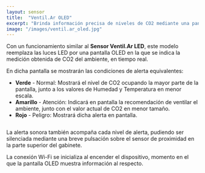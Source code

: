 ```yaml
---
layout: sensor
title:  "Ventil.Ar OLED"
excerpt: "Brinda información precisa de niveles de CO2 mediante una pantalla OLED."
image: "/images/ventil.ar_oled.jpg"
---
```


<p>
Con un funcionamiento similar al <b>Sensor Ventil.Ar LED</b>, este modelo reemplaza las luces LED por una pantalla OLED en la que se indica la medición obtenida de CO2 del ambiente, en tiempo real.
</p>
<p>
En dicha pantalla se mostrarán las condiciones de alerta equivalentes:
<ul>
<li><b>Verde</b> - Normal: Mostrará el nivel de CO2 ocupando la mayor parte de la pantalla, junto a los valores de Humedad y Temperatura en menor escala.</li>
<li><b>Amarillo</b> - Atención: Indicará en pantalla la recomendación de ventilar el ambiente, junto con el valor actual de CO2 en menor tamaño.</li>
<li><b>Rojo</b> - Peligro: Mostrará dicha alerta en pantalla.</li>
</ul>
</p>
<span class="image fit"><img src="{{ "/images/ventil.ar_oled_red.jpg" | absolute_url }}" alt="" /></span>
<p>
La alerta sonora también acompaña cada nivel de alerta, pudiendo ser silenciada mediante una breve pulsación sobre el sensor de proximidad en la parte superior del gabinete.
</p>
<p>
La conexión Wi-Fi se inicializa al encender el dispositivo, momento en el que la pantalla OLED muestra información al respecto.
</p>